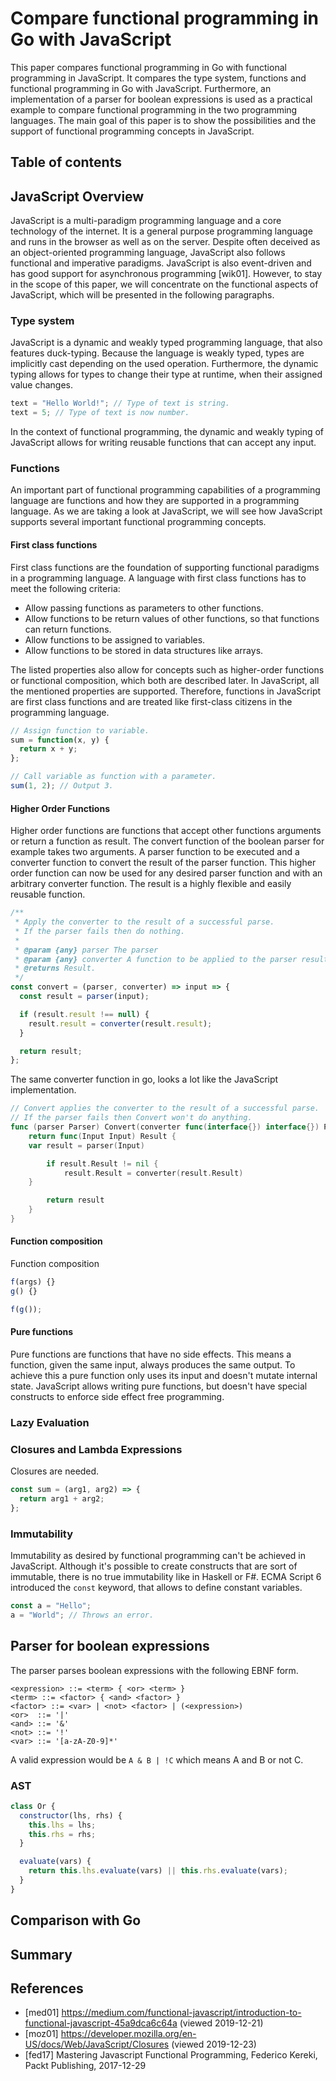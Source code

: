# Compare functional programming in Go with JavaScript

This paper compares functional programming in Go with functional programming in JavaScript.
It compares the type system, functions and functional programming in Go with JavaScript.
Furthermore, an implementation of a parser for boolean expressions is used as a practical example to compare functional programming in the two programming languages.
The main goal of this paper is to show the possibilities and the support of functional programming concepts in JavaScript.

<!-- Paper will answer the question what functional concepts are present in javascript and which possibilities there are. -->

## Table of contents

<!-- TODO -->

## JavaScript Overview

JavaScript is a multi-paradigm programming language and a core technology of the internet.
It is a general purpose programming language and runs in the browser as well as on the server.
Despite often deceived as an object-oriented programming language, JavaScript also follows functional and imperative paradigms.
JavaScript is also event-driven and has good support for asynchronous programming [wik01].
However, to stay in the scope of this paper, we will concentrate on the functional aspects of JavaScript, which will be presented in the following paragraphs.

<!-- Functions -->
<!-- Lambdas/closures -->
<!-- Higher order functions -->
<!-- Sum/product types -->
<!-- Immutable types -->
<!-- Pattern matching -->
<!-- Monads -->
<!-- Function literals -->
<!-- Currying -->

### Type system

JavaScript is a dynamic and weakly typed programming language, that also features duck-typing.
Because the language is weakly typed, types are implicitly cast depending on the used operation.
Furthermore, the dynamic typing allows for types to change their type at runtime, when their assigned value changes.

<!-- TODO Code example. -->

```javascript
text = "Hello World!"; // Type of text is string.
text = 5; // Type of text is now number.
```

<!-- TODO Describe why this helps with functional programming. Untyped lambda calculus. -->

In the context of functional programming, the dynamic and weakly typing of JavaScript allows for writing reusable functions that can accept any input.

### Functions

An important part of functional programming capabilities of a programming language are functions and how they are supported in a programming language.
As we are taking a look at JavaScript, we will see how JavaScript supports several important functional programming concepts.

#### First class functions

First class functions are the foundation of supporting functional paradigms in a programming language.
A language with first class functions has to meet the following criteria:

- Allow passing functions as parameters to other functions.
- Allow functions to be return values of other functions, so that functions can return functions.
- Allow functions to be assigned to variables.
- Allow functions to be stored in data structures like arrays.

The listed properties also allow for concepts such as higher-order functions or functional composition, which both are described later.
In JavaScript, all the mentioned properties are supported.
Therefore, functions in JavaScript are first class functions and are treated like first-class citizens in the programming language.

<!-- TODO Code example. -->

```javascript
// Assign function to variable.
sum = function(x, y) {
  return x + y;
};

// Call variable as function with a parameter.
sum(1, 2); // Output 3.
```

#### Higher Order Functions

Higher order functions are functions that accept other functions arguments or return a function as result.
The convert function of the boolean parser for example takes two arguments.
A parser function to be executed and a converter function to convert the result of the parser function.
This higher order function can now be used for any desired parser function and with an arbitrary converter function.
The result is a highly flexible and easily reusable function.

```javascript
/**
 * Apply the converter to the result of a successful parse.
 * If the parser fails then do nothing.
 *
 * @param {any} parser The parser
 * @param {any} converter A function to be applied to the parser result.
 * @returns Result.
 */
const convert = (parser, converter) => input => {
  const result = parser(input);

  if (result.result !== null) {
    result.result = converter(result.result);
  }

  return result;
};
```

The same converter function in go, looks a lot like the JavaScript implementation.

```go
// Convert applies the converter to the result of a successful parse.
// If the parser fails then Convert won't do anything.
func (parser Parser) Convert(converter func(interface{}) interface{}) Parser {
	return func(Input Input) Result {
    var result = parser(Input)

		if result.Result != nil {
			result.Result = converter(result.Result)
    }

		return result
	}
}
```


#### Function composition

Function composition

```javascript
f(args) {}
g() {}

f(g());
```

#### Pure functions

Pure functions are functions that have no side effects.
This means a function, given the same input, always produces the same output.
To achieve this a pure function only uses its input and doesn't mutate internal state.
JavaScript allows writing pure functions, but doesn't have special constructs to enforce side effect free programming.

### Lazy Evaluation

### Closures and Lambda Expressions

Closures are needed.

<!-- ES6 arrow functions -->

```javascript
const sum = (arg1, arg2) => {
  return arg1 + arg2;
};
```

### Immutability

Immutability as desired by functional programming can't be achieved in JavaScript.
Although it's possible to create constructs that are sort of immutable, there is no true immutability like in Haskell or F#.
ECMA Script 6 introduced the `const` keyword, that allows to define constant variables.

<!-- ES6 const keyword -->

```javascript
const a = "Hello";
a = "World"; // Throws an error.
```

## Parser for boolean expressions

The parser parses boolean expressions with the following EBNF form.

```
<expression> ::= <term> { <or> <term> }
<term> ::= <factor> { <and> <factor> }
<factor> ::= <var> | <not> <factor> | (<expression>)
<or>  ::= '|'
<and> ::= '&'
<not> ::= '!'
<var> ::= '[a-zA-Z0-9]*'
```

A valid expression would be `A & B | !C` which means A and B or not C.

### AST

```javascript
class Or {
  constructor(lhs, rhs) {
    this.lhs = lhs;
    this.rhs = rhs;
  }

  evaluate(vars) {
    return this.lhs.evaluate(vars) || this.rhs.evaluate(vars);
  }
}
```

## Comparison with Go

## Summary

## References

- [med01] <https://medium.com/functional-javascript/introduction-to-functional-javascript-45a9dca6c64a> (viewed 2019-12-21)
- [moz01] <https://developer.mozilla.org/en-US/docs/Web/JavaScript/Closures> (viewed 2019-12-23)
- [fed17] Mastering Javascript Functional Programming, Federico Kereki, Packt Publishing, 2017-12-29
